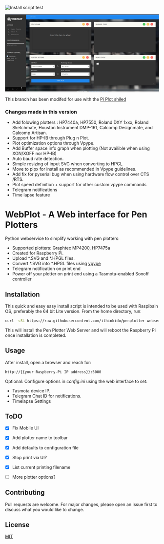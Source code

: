 ![Install script test](https://github.com/ithinkido/penplotter-webserver/actions/workflows/install_test.yml/badge.svg)


[![Image of WebPlot - A Web interface for Pen Plotter](https://raw.githubusercontent.com/ithinkido/penplotter-webserver/PiPlot/docs/img/Demo.gif)](https://github.com/ithinkido/penplotter-webserver/tree/flowcontrol)

This branch has been modifed for use with the [Pi Plot shiled](https://github.com/ithinkido/PiPlot)

### Changes made in this version

- Add folowing plotters : HP7440a, HP7550, Roland DXY 1xxx, Roland Sketchmate, Houston Instrument DMP-161, Calcomp Designmate, and Calcomp Artisan. 
- Support for HP-IB through Plug n Plot.
- Plot optimization options through Vpype.
- Add Buffer space info graph when plotting (Not availible when using XON/XOFF nor HP-IB)
- Auto baud rate detection.
- Simple resizing of input SVG when converting to HPGL
- Move to pipx for install as recommended in Vpype guidelines.
- Add fix for pyserial bug when using hardware flow control over CTS /RTS.
- Plot speed definition + support for other custom vpype commands
- Telegram notifications
- Time lapse feature


# WebPlot - A Web interface for Pen Plotters

Python webservice to simplify working with pen plotters:
- Supported plotters: Graphtec MP4200, HP7475a
- Created for Raspberry Pi.
- Upload *.SVG and *.HPGL files.
- Convert *.SVG into *.HPGL files using [vpype](https://github.com/abey79/vpype)
- Telegram notification on print end
- Power off your plotter on print end using a Tasmota-enabled Sonoff controller   


## Installation

This quick and easy easy install script is intended to be used with Raspibain OS, preferably the 64 bit Lite version. 
From the home directory, run:

```bash
curl -sSL https://raw.githubusercontent.com/ithinkido/penplotter-webserver/bookworm_64/install.sh | bash
```

This will install the Pen Plotter Web Server and will reboot the Raspberry Pi once installation is completed.

## Usage

After install, open a browser and reach for:
```bash
http://{{your Raspberry-Pi IP address}}:5000
```

Optional:
Configure options in *config.ini* using the web interface to set:
- Tasmota device IP.
- Telegram Chat ID for notifications.
- Timelapse Settings

## ToDO

- [x] Fix Mobile UI
- [x] Add plotter name to toolbar
- [x] Add defaults to configuration file
- [x] Stop print via UI?
- [x] List current printing filename

- [ ] More plotter options?

## Contributing
Pull requests are welcome. For major changes, please open an issue first to discuss what you would like to change.

## License
[MIT](https://choosealicense.com/licenses/mit/)  

<!-- ![visitors](https://visitor-badge.glitch.me/badge?page_id=ithinkido.PenPlotterWebServer) -->
